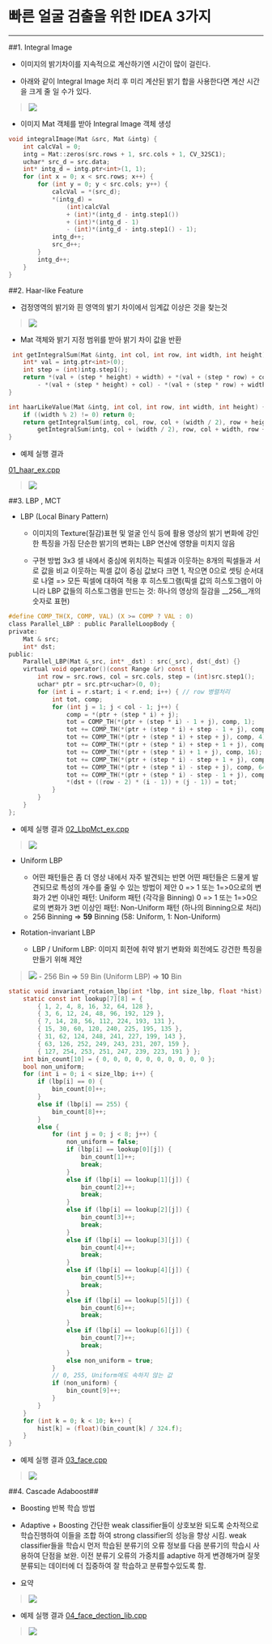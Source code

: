 # 빠른 얼굴 검출을 위한 **IDEA** 3가지

---
##1. Integral Image

- 이미지의 밝기차이를 지속적으로 계산하기엔 시간이 많이 걸린다.

- 아래와 같이 Integral Image 처리 후 미리 계산된 밝기 합을 사용한다면 계산 시간을 크게 줄 일 수가 있다.

>  ![ ](/image/intgral.jpg)

- 이미지 Mat 객체를 받아 Integral Image 객체 생성
```c
void integralImage(Mat &src, Mat &intg) {
    int calcVal = 0;
    intg = Mat::zeros(src.rows + 1, src.cols + 1, CV_32SC1);
    uchar* src_d = src.data;
    int* intg_d = intg.ptr<int>(1, 1);
    for (int x = 0; x < src.rows; x++) {
        for (int y = 0; y < src.cols; y++) {
            calcVal = *(src_d);
            *(intg_d) =
                (int)calcVal
                + (int)*(intg_d - intg.step1())
                + (int)*(intg_d - 1)
                - (int)*(intg_d - intg.step1() - 1);
            intg_d++;
            src_d++;
        }
        intg_d++;
    }
}
```

##2. Haar-like Feature

- 검정영역의 밝기와 흰 영역의 밝기 차이에서 임계값 이상은 것을 찾는것 

> ![ ](/image/haar_feature.jpg)
 
-  Mat 객체와 밝기 지정 범위를 받아 밝기 차이 값을 반환

```c
 int getIntegralSum(Mat &intg, int col, int row, int width, int height) {
    int* val = intg.ptr<int>(0);
    int step = (int)intg.step1();
    return *(val + (step * height) + width) + *(val + (step * row) + col)
        - *(val + (step * height) + col) - *(val + (step * row) + width);
}
```

```c
int haarLikeValue(Mat &intg, int col, int row, int width, int height) {
    if ((width % 2) != 0) return 0;
    return getIntegralSum(intg, col, row, col + (width / 2), row + height) -
        getIntegralSum(intg, col + (width / 2), row, col + width, row + height);
}
```

- 예제 실행 결과

[01_haar_ex.cpp](https://github.com/yellowdo/opencv_haar/blob/master/01_haar_ex.cpp "01_haar_ex.cpp")

>![ ](/image/intg.jpg)


##3. LBP , MCT
-  LBP (Local Binary Pattern)
	- 이미지의 Texture(질감)표현 및 얼굴 인식 등에 활용
	영상의 밝기 변화에 강인한 특징을 가짐
	단순한 밝기의 변화는 LBP 연산에 영향을 미치지 않음

	- 구현 방법
	3x3 셀 내에서 중심에 위치하는 픽셀과 이웃하는 8개의 픽셀들과 서로 값을 비교
	이웃하는 픽셀 값이 중심 값보다 크면 1, 작으면 0으로 셋팅
	순서대로 나열 => 모든 픽셀에 대하여 적용 후 히스토그램(픽셀 값의 히스토그램이 아니라 LBP 값들의 히스토그램을 만드는 것: 하나의 영상의 질감을 __256__개의 숫자로 표현)

```c
#define COMP_TH(X, COMP, VAL) (X >= COMP ? VAL : 0)
class Parallel_LBP : public ParallelLoopBody {
private:
    Mat & src;
    int* dst;
public:
    Parallel_LBP(Mat &_src, int* _dst) : src(_src), dst(_dst) {}
    virtual void operator()(const Range &r) const {
        int row = src.rows, col = src.cols, step = (int)src.step1();
        uchar* ptr = src.ptr<uchar>(0, 0);
        for (int i = r.start; i < r.end; i++) { // row 병렬처리
            int tot, comp;
            for (int j = 1; j < col - 1; j++) {
                comp = *(ptr + (step * i) + j);
                tot = COMP_TH(*(ptr + (step * i) - 1 + j), comp, 1);
                tot += COMP_TH(*(ptr + (step * i) + step - 1 + j), comp, 2);
                tot += COMP_TH(*(ptr + (step * i) + step + j), comp, 4);
                tot += COMP_TH(*(ptr + (step * i) + step + 1 + j), comp, 8);
                tot += COMP_TH(*(ptr + (step * i) + 1 + j), comp, 16);
                tot += COMP_TH(*(ptr + (step * i) - step + 1 + j), comp, 32);
                tot += COMP_TH(*(ptr + (step * i) - step + j), comp, 64);
                tot += COMP_TH(*(ptr + (step * i) - step - 1 + j), comp, 128);
                *(dst + ((row - 2) * (i - 1)) + (j - 1)) = tot;
            }
        }
    }
};
```

 - 예제 실행 결과
[02_LbpMct_ex.cpp](https://github.com/yellowdo/opencv_haar/blob/master/02_LbpMct_ex.cpp "02_LbpMct_ex.cpp")
> ![ ](/image/LBP.jpg)

- Uniform LBP
	- 어떤 패턴들은 좀 더 영상 내에서 자주 발견되는 반면 어떤 패턴들은 드물게 발견되므로 특성의 개수를 줄일 수 있는 방법이 제안 
	0 => 1 또는 1=>0으로의 변화가 2번 이내인 패턴: Uniform 패턴 (각각을 Binning)
	0 => 1 또는 1=>0으로의 변화가 3번 이상인 패턴: Non-Uniform 패턴 (하나의 Binning으로 처리)
	- 256 Binning => __59__ Binning (58: Uniform, 1: Non-Uniform)

- Rotation-invariant LBP
	- LBP / Uniform LBP: 이미지 회전에 취약
	밝기 변화와 회전에도 강건한 특징을 만들기 위해 제안
> ![ ](/image/riLBP.jpg)
	- 256 Bin => 59 Bin (Uniform LBP) => __10__ Bin

```c
static void invariant_rotaion_lbp(int *lbp, int size_lbp, float *hist) {
    static const int lookup[7][8] = {
        { 1, 2, 4, 8, 16, 32, 64, 128 },
        { 3, 6, 12, 24, 48, 96, 192, 129 },
        { 7, 14, 28, 56, 112, 224, 193, 131 },
        { 15, 30, 60, 120, 240, 225, 195, 135 },
        { 31, 62, 124, 248, 241, 227, 199, 143 },
        { 63, 126, 252, 249, 243, 231, 207, 159 },
        { 127, 254, 253, 251, 247, 239, 223, 191 } };
    int bin_count[10] = { 0, 0, 0, 0, 0, 0, 0, 0, 0, 0 };
    bool non_uniform;
    for (int i = 0; i < size_lbp; i++) {
        if (lbp[i] == 0) {
            bin_count[0]++;
        }
        else if (lbp[i] == 255) {
            bin_count[8]++;
        }
        else {
            for (int j = 0; j < 8; j++) {
                non_uniform = false;
                if (lbp[i] == lookup[0][j]) {
                    bin_count[1]++;
                    break;
                }
                else if (lbp[i] == lookup[1][j]) {
                    bin_count[2]++;
                    break;
                }
                else if (lbp[i] == lookup[2][j]) {
                    bin_count[3]++;
                    break;
                }
                else if (lbp[i] == lookup[3][j]) {
                    bin_count[4]++;
                    break;
                }
                else if (lbp[i] == lookup[4][j]) {
                    bin_count[5]++;
                    break;
                }
                else if (lbp[i] == lookup[5][j]) {
                    bin_count[6]++;
                    break;
                }
                else if (lbp[i] == lookup[6][j]) {
                    bin_count[7]++;
                    break;
                }
                else non_uniform = true;
            }
            // 0, 255, Uniform에도 속하지 않는 값
            if (non_uniform) {
                bin_count[9]++;
            }
        }
    }
    for (int k = 0; k < 10; k++) {
        hist[k] = (float)(bin_count[k] / 324.f);
    }
}
```

- 예제 실행 결과
[03_face.cpp](https://github.com/yellowdo/opencv_haar/blob/master/03_face.cpp "03_face.cpp")
> ![ ](/image/compare.jpg)


##4. Cascade Adaboost##

- Boosting
	반복 학습 방법
	
- Adaptive + Boosting
	간단한 weak classifier들이 상호보완 되도록 순차적으로 학습진행하여 이들을 조합 하여 strong classifier의 성능을 향상 시킴.
	weak classifier들을 학습시 먼저 학습된 분류기의 오류 정보를 다음 분류기의 학습시 사용하여 단점을 보완.
	이전 분류기 오류의 가중치를 adaptive 하게 변경해가며 잘못 분류되는 데이터에 더 집중하여  잘 학습하고 분류할수있도록 함.

- 요약
> ![ ](/image/adaboost.jpg)

- 예제 실행 결과
[04_face_dection_lib.cpp](https://github.com/yellowdo/opencv_haar/blob/master/04_face_dection_lib.cpp "04_face_dection_lib.cpp")
> ![ ](/image/face_dectect.jpg)
